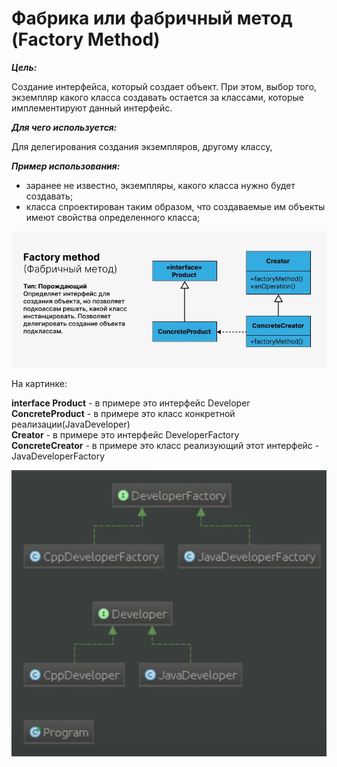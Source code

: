 # Фабрика или фабричный метод (Factory Method)

**_Цель:_**

Создание интерфейса, который создает объект. При этом, выбор того, экземпляр
какого класса создавать остается за классами, которые имплементируют данный
интерфейс.

**_Для чего используется:_**

Для делегирования создания экземпляров, другому классу,

**_Пример использования:_**

- заранее не известно, экземпляры, какого класса нужно будет создавать;
- класса спроектирован таким образом, что создаваемые им объекты имеют свойства
  определенного класса;

![factory.png](/img/design_pattern/design_patterns/factory.png)

На картинке:

**interface Product** - в примере это интерфейс Developer  
**ConcreteProduct** - в примере это класс конкретной реализации(JavaDeveloper)  
**Creator** - в примере это интерфейс DeveloperFactory  
**ConcreteCreator** - в примере это класс реализующий этот интерфейс -
JavaDeveloperFactory

![factory_method_impl.png](/img/design_pattern/design_patterns/impl/factory_method_impl.png)
